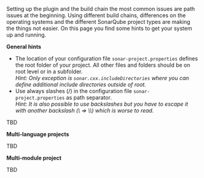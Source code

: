 Setting up the plugin and the build chain the most common issues are path issues at the beginning. Using different build chains, differences on the operating systems and the different SonarQube project types are making the things not easier. On this page you find some hints to get your system up and running.

**General hints**

* The location of your configuration file ```sonar-project.properties``` defines the root folder of your project. All other files and folders should be on root level or in a subfolder.<br>*Hint: Only exception is ```sonar.cxx.includeDirectories``` where you can define additional include directories outside of root.*
* Use always slashes (/) in the configuration file ```sonar-project.properties``` as path separator. <br>*Hint: It is also possible to use backslashes but you have to escape it with another backslash (\\ => \\\\) which is worse to read.*



TBD

**Multi-language projects**

TBD

**Multi-module project**

TBD